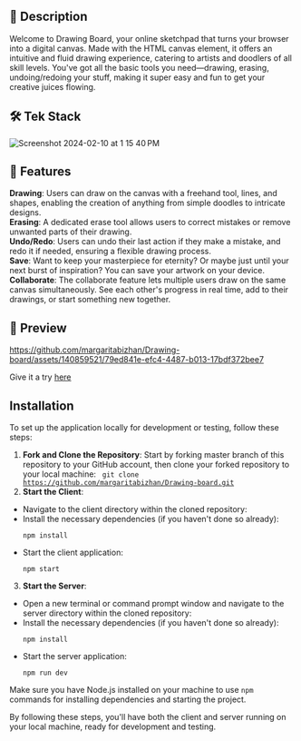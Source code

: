 ## 🎨 Description
Welcome to Drawing Board, your online sketchpad that turns your browser into a digital canvas. Made with the HTML canvas element, it offers an intuitive and fluid drawing experience, catering to artists and doodlers of all skill levels. You've got all the basic tools you need—drawing, erasing, undoing/redoing your stuff, making it super easy and fun to get your creative juices flowing.

## 🛠️ Tek Stack
![Screenshot 2024-02-10 at 1 15 40 PM](https://github.com/margaritabizhan/Drawing-board/assets/140859521/3fc7cf70-f024-4d82-9382-8980a9b0d8ce)


## 🌟 Features
**Drawing**: Users can draw on the canvas with a freehand tool, lines, and shapes, enabling the creation of anything from simple doodles to intricate designs.</br>
**Erasing**: A dedicated erase tool allows users to correct mistakes or remove unwanted parts of their drawing.</br>
**Undo/Redo**: Users can undo their last action if they make a mistake, and redo it if needed, ensuring a flexible drawing process.</br>
**Save**: Want to keep your masterpiece for eternity? Or maybe just until your next burst of inspiration? You can save your artwork on your device.</br>
**Collaborate**: The collaborate feature lets multiple users draw on the same canvas simultaneously. See each other's progress in real time, add to their drawings, or start something new together. 


## 🚀 Preview
https://github.com/margaritabizhan/Drawing-board/assets/140859521/79ed841e-efc4-4487-b013-17bdf372bee7

Give it a try [here](https://drawing-board-margaritabizhans-projects.vercel.app)

## Installation
To set up the application locally for development or testing, follow these steps:

1. **Fork and Clone the Repository**: Start by forking master branch of this repository to your GitHub account, then clone your forked repository to your local machine:
   <code> git clone https://github.com/margaritabizhan/Drawing-board.git</code>
2. **Start the Client**:
- Navigate to the client directory within the cloned repository:
- Install the necessary dependencies (if you haven't done so already):
  ```
  npm install
  ```
- Start the client application:
  ```
  npm start
  ```

3. **Start the Server**:
- Open a new terminal or command prompt window and navigate to the server directory within the cloned repository:
- Install the necessary dependencies (if you haven't done so already):
  ```
  npm install
  ```
- Start the server application:
  ```
  npm run dev
  ```

Make sure you have Node.js installed on your machine to use `npm` commands for installing dependencies and starting the project.

By following these steps, you'll have both the client and server running on your local machine, ready for development and testing.
